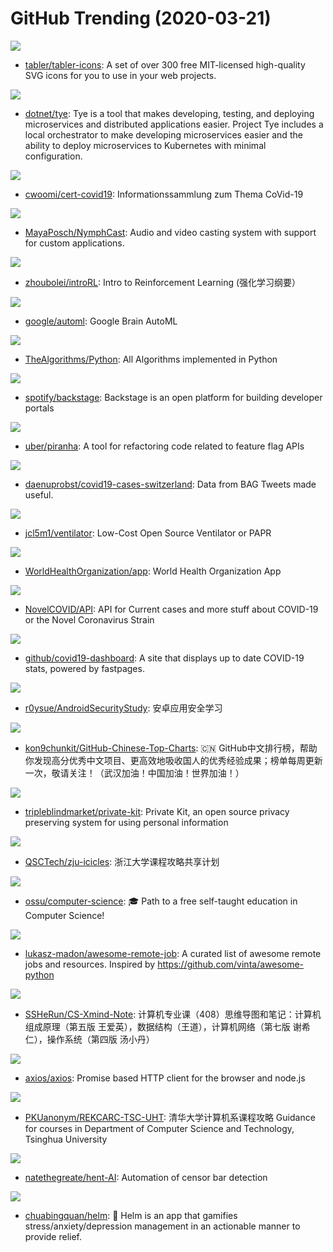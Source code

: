 # GitHub Trending (2020-03-21)

![](https://img.shields.io/badge/JavaScript-New%201-green?style=flat-square&logo=appveyor)
- [tabler/tabler-icons](https://github.com/tabler/tabler-icons): A set of over 300 free MIT-licensed high-quality SVG icons for you to use in your web projects.

![](https://img.shields.io/badge/C%23-New%20114-green?style=flat-square&logo=appveyor)
- [dotnet/tye](https://github.com/dotnet/tye): Tye is a tool that makes developing, testing, and deploying microservices and distributed applications easier. Project Tye includes a local orchestrator to make developing microservices easier and the ability to deploy microservices to Kubernetes with minimal configuration.

![](https://img.shields.io/badge/none-New%2030-green?style=flat-square&logo=appveyor)
- [cwoomi/cert-covid19](https://github.com/cwoomi/cert-covid19): Informationssammlung zum Thema CoVid-19

![](https://img.shields.io/badge/C%2B%2B-New%20120-green?style=flat-square&logo=appveyor)
- [MayaPosch/NymphCast](https://github.com/MayaPosch/NymphCast): Audio and video casting system with support for custom applications.

![](https://img.shields.io/badge/none-New%20138-green?style=flat-square&logo=appveyor)
- [zhoubolei/introRL](https://github.com/zhoubolei/introRL): Intro to Reinforcement Learning (强化学习纲要）

![](https://img.shields.io/badge/Python-New%20229-green?style=flat-square&logo=appveyor)
- [google/automl](https://github.com/google/automl): Google Brain AutoML

![](https://img.shields.io/badge/Python-New%20140-green?style=flat-square&logo=appveyor)
- [TheAlgorithms/Python](https://github.com/TheAlgorithms/Python): All Algorithms implemented in Python

![](https://img.shields.io/badge/TypeScript-New%20315-green?style=flat-square&logo=appveyor)
- [spotify/backstage](https://github.com/spotify/backstage): Backstage is an open platform for building developer portals

![](https://img.shields.io/badge/Java-New%2044-green?style=flat-square&logo=appveyor)
- [uber/piranha](https://github.com/uber/piranha): A tool for refactoring code related to feature flag APIs

![](https://img.shields.io/badge/HTML-New%2016-green?style=flat-square&logo=appveyor)
- [daenuprobst/covid19-cases-switzerland](https://github.com/daenuprobst/covid19-cases-switzerland): Data from BAG Tweets made useful.

![](https://img.shields.io/badge/C%2B%2B-New%20166-green?style=flat-square&logo=appveyor)
- [jcl5m1/ventilator](https://github.com/jcl5m1/ventilator): Low-Cost Open Source Ventilator or PAPR

![](https://img.shields.io/badge/TypeScript-New%2025-green?style=flat-square&logo=appveyor)
- [WorldHealthOrganization/app](https://github.com/WorldHealthOrganization/app): World Health Organization App

![](https://img.shields.io/badge/JavaScript-New%2099-green?style=flat-square&logo=appveyor)
- [NovelCOVID/API](https://github.com/NovelCOVID/API): API for Current cases and more stuff about COVID-19 or the Novel Coronavirus Strain

![](https://img.shields.io/badge/Jupyter%20Notebook-New%2067-green?style=flat-square&logo=appveyor)
- [github/covid19-dashboard](https://github.com/github/covid19-dashboard): A site that displays up to date COVID-19 stats, powered by fastpages.

![](https://img.shields.io/badge/JavaScript-New%2046-green?style=flat-square&logo=appveyor)
- [r0ysue/AndroidSecurityStudy](https://github.com/r0ysue/AndroidSecurityStudy): 安卓应用安全学习

![](https://img.shields.io/badge/Python-New%20162-green?style=flat-square&logo=appveyor)
- [kon9chunkit/GitHub-Chinese-Top-Charts](https://github.com/kon9chunkit/GitHub-Chinese-Top-Charts): 🇨🇳 GitHub中文排行榜，帮助你发现高分优秀中文项目、更高效地吸收国人的优秀经验成果；榜单每周更新一次，敬请关注！（武汉加油！中国加油！世界加油！）

![](https://img.shields.io/badge/JavaScript-New%2026-green?style=flat-square&logo=appveyor)
- [tripleblindmarket/private-kit](https://github.com/tripleblindmarket/private-kit): Private Kit, an open source privacy preserving system for using personal information

![](https://img.shields.io/badge/C-New%20112-green?style=flat-square&logo=appveyor)
- [QSCTech/zju-icicles](https://github.com/QSCTech/zju-icicles): 浙江大学课程攻略共享计划

![](https://img.shields.io/badge/none-New%20198-green?style=flat-square&logo=appveyor)
- [ossu/computer-science](https://github.com/ossu/computer-science): 🎓 Path to a free self-taught education in Computer Science!

![](https://img.shields.io/badge/none-New%20109-green?style=flat-square&logo=appveyor)
- [lukasz-madon/awesome-remote-job](https://github.com/lukasz-madon/awesome-remote-job): A curated list of awesome remote jobs and resources. Inspired by https://github.com/vinta/awesome-python

![](https://img.shields.io/badge/none-New%2067-green?style=flat-square&logo=appveyor)
- [SSHeRun/CS-Xmind-Note](https://github.com/SSHeRun/CS-Xmind-Note): 计算机专业课（408）思维导图和笔记：计算机组成原理（第五版 王爱英），数据结构（王道），计算机网络（第七版 谢希仁），操作系统（第四版 汤小丹）

![](https://img.shields.io/badge/JavaScript-New%2051-green?style=flat-square&logo=appveyor)
- [axios/axios](https://github.com/axios/axios): Promise based HTTP client for the browser and node.js

![](https://img.shields.io/badge/HTML-New%2039-green?style=flat-square&logo=appveyor)
- [PKUanonym/REKCARC-TSC-UHT](https://github.com/PKUanonym/REKCARC-TSC-UHT): 清华大学计算机系课程攻略 Guidance for courses in Department of Computer Science and Technology, Tsinghua University

![](https://img.shields.io/badge/HTML-New%2033-green?style=flat-square&logo=appveyor)
- [natethegreate/hent-AI](https://github.com/natethegreate/hent-AI): Automation of censor bar detection

![](https://img.shields.io/badge/Dart-New%2067-green?style=flat-square&logo=appveyor)
- [chuabingquan/helm](https://github.com/chuabingquan/helm): 💪 Helm is an app that gamifies stress/anxiety/depression management in an actionable manner to provide relief.

